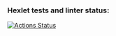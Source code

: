 ### Hexlet tests and linter status:
[![Actions Status](https://github.com/Werstad/rails-project-63/workflows/hexlet-check/badge.svg)](https://github.com/Werstad/rails-project-63/actions)